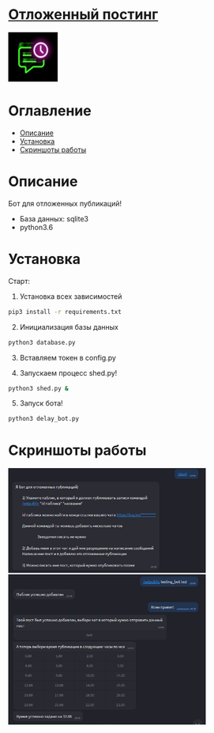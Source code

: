 # [Отложенный постинг](https://icq.im/DelayBot)

<a href="https://icq.im/DelayBot"><img src="https://github.com/ICQ-BOTS/delay_bot/blob/main/delay.png" width="100" height="100"></a>

# Оглавление 
 - [Описание](https://github.com/ICQ-BOTS/delay_bot#описание)
 - [Установка](https://github.com/ICQ-BOTS/delay_bot#установка)
 - [Скриншоты работы](https://github.com/ICQ-BOTS/delay_bot#скриншоты-работы)

# Описание
Бот для отложенных публикаций!

- База данных: sqlite3
- python3.6

# Установка

Старт:
1. Установка всех зависимостей 
```bash
pip3 install -r requirements.txt
```

2. Инициализация базы данных
```bash
python3 database.py
```

3. Вставляем токен в config.py

4. Запускаем процесс shed.py!
```bash
python3 shed.py &
```

5. Запуск бота!
```bash
python3 delay_bot.py
```
 
# Скриншоты работы
<img src="https://github.com/ICQ-BOTS/delay_bot/blob/main/img/1.png" width="400">
<img src="https://github.com/ICQ-BOTS/delay_bot/blob/main/img/2.png" width="400">